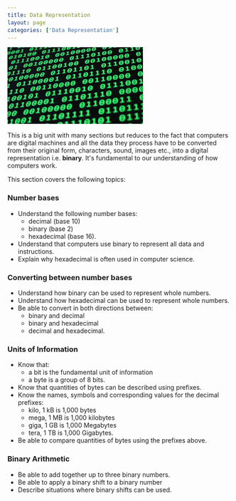 ```yaml
---
title: Data Representation
layout: page
categories: ['Data Representation']
---
```


![](/assets/img/binary.jpg)

This is a big unit with many sections but reduces to the fact that computers are digital machines and all the data they process have to be converted from their original form, characters, sound, images etc., into a digital representation i.e. **binary**.  It's fundamental to our understanding of how computers work.

This section covers the following topics:

### Number bases


- Understand the following number bases:
    - decimal (base 10)
    - binary (base 2)
    - hexadecimal (base 16).
- Understand that computers use binary to represent all data and instructions.
- Explain why hexadecimal is often used in computer science.

### Converting between number bases

- Understand how binary can be used to represent whole numbers.
- Understand how hexadecimal can be used to represent whole numbers.
- Be able to convert in both directions between:
    - binary and decimal
    - binary and hexadecimal
    - decimal and hexadecimal.

### Units of Information

- Know that:
    - a bit is the fundamental unit of information
    - a byte is a group of 8 bits.
- Know that quantities of bytes can be described using prefixes.
- Know the names, symbols and corresponding values for the decimal prefixes:
    - kilo, 1 kB is 1,000 bytes
    - mega, 1 MB is 1,000 kilobytes
    - giga, 1 GB is 1,000 Megabytes
    - tera, 1 TB is 1,000 Gigabytes.
- Be able to compare quantities of bytes using the prefixes above.

### Binary Arithmetic

- Be able to add together up to three binary numbers.
- Be able to apply a binary shift to a binary number
- Describe situations where binary shifts can be used.




